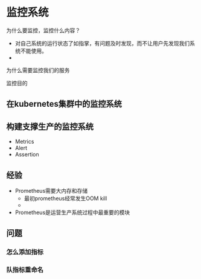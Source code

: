 # 监控系统
为什么要监控，监控什么内容？
* 对自己系统的运行状态了如指掌，有问题及时发现，而不让用户先发现我们系统不能使用。
* 
为什么需要监控我们的服务

监控目的

## 在kubernetes集群中的监控系统

## 构建支撑生产的监控系统
* Metrics
* Alert
* Assertion

## 经验
* Prometheus需要大内存和存储
  * 最初prometheus经常发生OOM kill
  * 
* Prometheus是运营生产系统过程中最重要的模块

## 问题
### 怎么添加指标

### 队指标重命名
